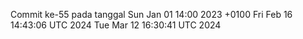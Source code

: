 Commit ke-55 pada tanggal Sun Jan 01 14:00 2023 +0100
Fri Feb 16 14:43:06 UTC 2024
Tue Mar 12 16:30:41 UTC 2024
